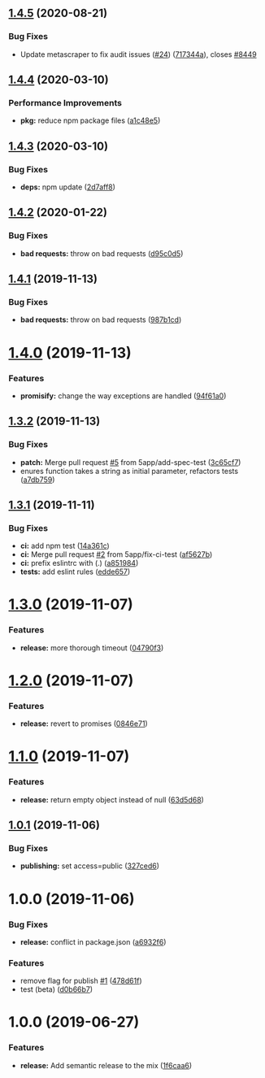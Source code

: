 ## [1.4.5](https://github.com/5app/opengraph-scraper/compare/v1.4.4...v1.4.5) (2020-08-21)


### Bug Fixes

* Update metascraper to fix audit issues ([#24](https://github.com/5app/opengraph-scraper/issues/24)) ([717344a](https://github.com/5app/opengraph-scraper/commit/717344a8d0a6b802dc78299612910ae9ce48d602)), closes [#8449](https://github.com/5app/opengraph-scraper/issues/8449)

## [1.4.4](https://github.com/5app/opengraph-scraper/compare/v1.4.3...v1.4.4) (2020-03-10)


### Performance Improvements

* **pkg:** reduce npm package files ([a1c48e5](https://github.com/5app/opengraph-scraper/commit/a1c48e5f70286f0e5310012d174dc1889eaec881))

## [1.4.3](https://github.com/5app/opengraph-scraper/compare/v1.4.2...v1.4.3) (2020-03-10)


### Bug Fixes

* **deps:** npm update ([2d7aff8](https://github.com/5app/opengraph-scraper/commit/2d7aff839621d656af584c3ab0149268f2d48e25))

## [1.4.2](https://github.com/5app/opengraph-scraper/compare/v1.4.1...v1.4.2) (2020-01-22)


### Bug Fixes

* **bad requests:** throw on bad requests ([d95c0d5](https://github.com/5app/opengraph-scraper/commit/d95c0d5521a82e9ce420ff83629f27e8c140a00d))

## [1.4.1](https://github.com/5app/opengraph-scraper/compare/v1.4.0...v1.4.1) (2019-11-13)


### Bug Fixes

* **bad requests:** throw on bad requests ([987b1cd](https://github.com/5app/opengraph-scraper/commit/987b1cd68bf9cc09cbc8376e6438eeff652884b3))

# [1.4.0](https://github.com/5app/opengraph-scraper/compare/v1.3.2...v1.4.0) (2019-11-13)


### Features

* **promisify:** change the way exceptions are handled ([94f61a0](https://github.com/5app/opengraph-scraper/commit/94f61a0a36080daba53887fe72a8ad27c49dc731))

## [1.3.2](https://github.com/5app/opengraph-scraper/compare/v1.3.1...v1.3.2) (2019-11-13)


### Bug Fixes

* **patch:** Merge pull request [#5](https://github.com/5app/opengraph-scraper/issues/5) from 5app/add-spec-test ([3c65cf7](https://github.com/5app/opengraph-scraper/commit/3c65cf7d69d11275e62d32d4cf2354ddd5a54abd))
* enures function takes a string as initial parameter, refactors tests ([a7db759](https://github.com/5app/opengraph-scraper/commit/a7db75920df4f95752ed095b85b05642cb947f81))

## [1.3.1](https://github.com/5app/opengraph-scraper/compare/v1.3.0...v1.3.1) (2019-11-11)


### Bug Fixes

* **ci:** add npm test ([14a361c](https://github.com/5app/opengraph-scraper/commit/14a361c2db2a397847767372a2c48230f2524b1c))
* **ci:** Merge pull request [#2](https://github.com/5app/opengraph-scraper/issues/2) from 5app/fix-ci-test ([af5627b](https://github.com/5app/opengraph-scraper/commit/af5627b77619c4bd8cea3e7755b8df9bb0ef2126))
* **ci:** prefix eslintrc with (.) ([a851984](https://github.com/5app/opengraph-scraper/commit/a8519846136d2bd42ff7ec6c457749549aad84e9))
* **tests:** add eslint rules ([edde657](https://github.com/5app/opengraph-scraper/commit/edde657f62e33fcdd90982d5f312592ac3105d7c))

# [1.3.0](https://github.com/5app/opengraph-scraper/compare/v1.2.0...v1.3.0) (2019-11-07)


### Features

* **release:** more thorough timeout ([04790f3](https://github.com/5app/opengraph-scraper/commit/04790f3d954f66f00593a73c22a5912dede932a0))

# [1.2.0](https://github.com/5app/opengraph-scraper/compare/v1.1.0...v1.2.0) (2019-11-07)


### Features

* **release:** revert to promises ([0846e71](https://github.com/5app/opengraph-scraper/commit/0846e71a36db51be5b1e5d8e1c86499519cb1995))

# [1.1.0](https://github.com/5app/opengraph-scraper/compare/v1.0.1...v1.1.0) (2019-11-07)


### Features

* **release:** return empty object instead of null ([63d5d68](https://github.com/5app/opengraph-scraper/commit/63d5d684e1f304a0f024c8bb601fe398e662646c))

## [1.0.1](https://github.com/5app/opengraph-scraper/compare/v1.0.0...v1.0.1) (2019-11-06)


### Bug Fixes

* **publishing:** set access=public ([327ced6](https://github.com/5app/opengraph-scraper/commit/327ced684173c6513f65af4c909d5adc93b950b9))

# 1.0.0 (2019-11-06)


### Bug Fixes

* **release:** conflict in package.json ([a6932f6](https://github.com/5app/opengraph-scraper/commit/a6932f615ac6cafcab076da13081a3aff074dc5c))


### Features

* remove flag for publish [#1](https://github.com/5app/opengraph-scraper/issues/1) ([478d61f](https://github.com/5app/opengraph-scraper/commit/478d61f9cb0712cca661855bfd2375d7799a5b89))
* test (beta) ([d0b66b7](https://github.com/5app/opengraph-scraper/commit/d0b66b7ab914bba15d4c4d14363461666854839b))

# 1.0.0 (2019-06-27)


### Features

* **release:** Add semantic release to the mix ([1f6caa6](https://github.com/5app/js-template/commit/1f6caa6))

